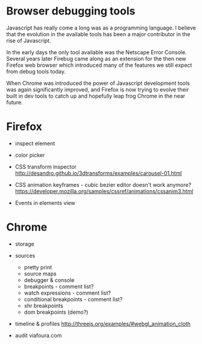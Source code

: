Browser debugging tools
=

Javascript has really come a long was as a programming language. I believe that
the evolution in the available tools has been a major contributor in the rise
of Javascript.

In the early days the only tool available was the Netscape Error Console.
Several years later Firebug came along as an extension for the then new Firefox
web browser which introduced many of the features we still expect from debug
tools today.

When Chrome was introduced the power of Javascript development tools was again
significantly improved, and Firefox is now trying to evolve their built in dev
tools to catch up and hopefully leap frog Chrome in the near future.

Firefox
==

* inspect element

* color picker

* CSS transform inspector
  http://desandro.github.io/3dtransforms/examples/carousel-01.html

* CSS animation keyframes - cubic bezier editor doesn't work anymore?
  https://developer.mozilla.org/samples/cssref/animations/cssanim3.html

* Events in elements view

Chrome
==

* storage
* sources
  * pretty print
  * source maps
  * debugger & console
  * breakpoints - comment list?
  * watch expressions - comment list?
  * conditional breakpoints - comment list?
  * xhr breakpoints
  * dom breakpoints (demo?)

* timeline & profiles
    http://threejs.org/examples/#webgl_animation_cloth

* audit
  viafoura.com

